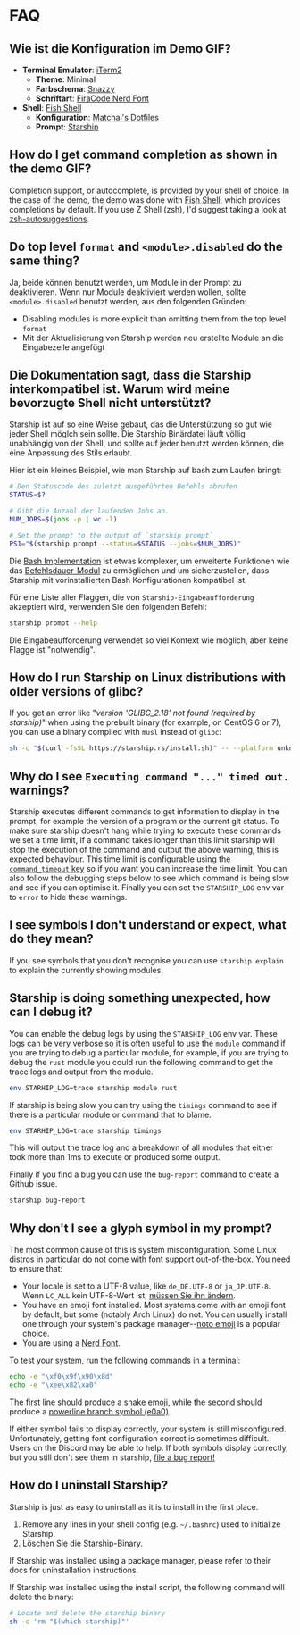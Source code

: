 # FAQ

## Wie ist die Konfiguration im Demo GIF?

- **Terminal Emulator**: [iTerm2](https://iterm2.com/)
  - **Theme**: Minimal
  - **Farbschema**: [Snazzy](https://github.com/sindresorhus/iterm2-snazzy)
  - **Schriftart**: [FiraCode Nerd Font](https://www.nerdfonts.com/font-downloads)
- **Shell**: [Fish Shell](https://fishshell.com/)
  - **Konfiguration**: [Matchai's Dotfiles](https://github.com/matchai/dotfiles/blob/b6c6a701d0af8d145a8370288c00bb9f0648b5c2/.config/fish/config.fish)
  - **Prompt**: [Starship](https://starship.rs/)

## How do I get command completion as shown in the demo GIF?

Completion support, or autocomplete, is provided by your shell of choice. In the case of the demo, the demo was done with [Fish Shell](https://fishshell.com/), which provides completions by default. If you use Z Shell (zsh), I'd suggest taking a look at [zsh-autosuggestions](https://github.com/zsh-users/zsh-autosuggestions).

## Do top level `format` and `<module>.disabled` do the same thing?

Ja, beide können benutzt werden, um Module in der Prompt zu deaktivieren. Wenn nur Module deaktiviert werden wollen, sollte `<module>.disabled` benutzt werden, aus den folgenden Gründen:

- Disabling modules is more explicit than omitting them from the top level `format`
- Mit der Aktualisierung von Starship werden neu erstellte Module an die Eingabezeile angefügt

## Die Dokumentation sagt, dass die Starship interkompatibel ist. Warum wird meine bevorzugte Shell nicht unterstützt?

Starship ist auf so eine Weise gebaut, das die Unterstützung so gut wie jeder Shell möglch sein sollte. Die Starship Binärdatei läuft völlig unabhängig von der Shell, und sollte auf jeder benutzt werden können, die eine Anpassung des Stils erlaubt.

Hier ist ein kleines Beispiel, wie man Starship auf bash zum Laufen bringt:

```sh
# Den Statuscode des zuletzt ausgeführten Befehls abrufen
STATUS=$?

# Gibt die Anzahl der laufenden Jobs an.
NUM_JOBS=$(jobs -p | wc -l)

# Set the prompt to the output of `starship prompt`
PS1="$(starship prompt --status=$STATUS --jobs=$NUM_JOBS)"
```

Die [Bash Implementation](https://github.com/starship/starship/blob/master/src/init/starship.bash) ist etwas komplexer, um erweiterte Funktionen wie das [Befehlsdauer-Modul](https://starship.rs/config/#command-duration) zu ermöglichen und um sicherzustellen, dass Starship mit vorinstallierten Bash Konfigurationen kompatibel ist.

Für eine Liste aller Flaggen, die von `Starship-Eingabeaufforderung` akzeptiert wird, verwenden Sie den folgenden Befehl:

```sh
starship prompt --help
```

Die Eingabeaufforderung verwendet so viel Kontext wie möglich, aber keine Flagge ist "notwendig".

## How do I run Starship on Linux distributions with older versions of glibc?

If you get an error like "_version 'GLIBC_2.18' not found (required by starship)_" when using the prebuilt binary (for example, on CentOS 6 or 7), you can use a binary compiled with `musl` instead of `glibc`:

```sh
sh -c "$(curl -fsSL https://starship.rs/install.sh)" -- --platform unknown-linux-musl
```

## Why do I see `Executing command "..." timed out.` warnings?

Starship executes different commands to get information to display in the prompt, for example the version of a program or the current git status. To make sure starship doesn't hang while trying to execute these commands we set a time limit, if a command takes longer than this limit starship will stop the execution of the command and output the above warning, this is expected behaviour. This time limit is configurable using the [`command_timeout` key](/config/#prompt) so if you want you can increase the time limit. You can also follow the debugging steps below to see which command is being slow and see if you can optimise it. Finally you can set the `STARSHIP_LOG` env var to `error` to hide these warnings.

## I see symbols I don't understand or expect, what do they mean?

If you see symbols that you don't recognise you can use `starship explain` to explain the currently showing modules.

## Starship is doing something unexpected, how can I debug it?

You can enable the debug logs by using the `STARSHIP_LOG` env var. These logs can be very verbose so it is often useful to use the `module` command if you are trying to debug a particular module, for example, if you are trying to debug the `rust` module you could run the following command to get the trace logs and output from the module.

```sh
env STARHIP_LOG=trace starship module rust
```

If starship is being slow you can try using the `timings` command to see if there is a particular module or command that to blame.

```sh
env STARHIP_LOG=trace starship timings
```

This will output the trace log and a breakdown of all modules that either took more than 1ms to execute or produced some output.

Finally if you find a bug you can use the `bug-report` command to create a Github issue.

```sh
starship bug-report
```

## Why don't I see a glyph symbol in my prompt?

The most common cause of this is system misconfiguration. Some Linux distros in particular do not come with font support out-of-the-box. You need to ensure that:

- Your locale is set to a UTF-8 value, like `de_DE.UTF-8` or `ja_JP.UTF-8`. Wenn `LC_ALL` kein UTF-8-Wert ist, [müssen Sie ihn ändern](https://www.tecmint.com/set-system-locales-in-linux/).
- You have an emoji font installed. Most systems come with an emoji font by default, but some (notably Arch Linux) do not. You can usually install one through your system's package manager--[noto emoji](https://www.google.com/get/noto/help/emoji/) is a popular choice.
- You are using a [Nerd Font](https://www.nerdfonts.com/).

To test your system, run the following commands in a terminal:

```sh
echo -e "\xf0\x9f\x90\x8d"
echo -e "\xee\x82\xa0"
```

The first line should produce a [snake emoji](https://emojipedia.org/snake/), while the second should produce a [powerline branch symbol (e0a0)](https://github.com/ryanoasis/powerline-extra-symbols#glyphs).

If either symbol fails to display correctly, your system is still misconfigured. Unfortunately, getting font configuration correct is sometimes difficult. Users on the Discord may be able to help. If both symbols display correctly, but you still don't see them in starship, [file a bug report!](https://github.com/starship/starship/issues/new/choose)

## How do I uninstall Starship?

Starship is just as easy to uninstall as it is to install in the first place.

1. Remove any lines in your shell config (e.g. `~/.bashrc`) used to initialize Starship.
1. Löschen Sie die Starship-Binary.

If Starship was installed using a package manager, please refer to their docs for uninstallation instructions.

If Starship was installed using the install script, the following command will delete the binary:

```sh
# Locate and delete the starship binary
sh -c 'rm "$(which starship)"'
```
